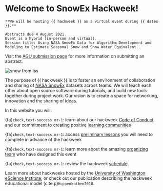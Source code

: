 # Welcome to SnowEx Hackweek!

```{note}
**We will be hosting {{ hackweek }} as a virtual event during {{ dates }}.**
```

```{admonition} **AGU Session announcement:**
Abstracts due 4 August 2021.  
Event is a hybrid (in-person and virtual).  
Session title: Using NASA SnowEx Data for Algorithm Development and
Modeling to Estimate Seasonal Snow and Snow Water Equivalent.  
```  
Visit the [AGU submission page](https://www.agu.org/fall-meeting) for more information on submitting an abstract.   

![snow from iss](img/snow_from_iss.jpg)

The purpose of {{ hackweek }} is to foster an environment of collaboration and sharing of [NASA SnowEx](https://snow.nasa.gov/campaigns/snowex) datasets across teams. We will teach each other about open source software during tutorials, and build new tools together during project work. Our vision is to create a space for networking, innovation and the sharing of ideas.

In this website you will:

{fa}`check,text-success mr-1`: learn about our hackweek [Code of Conduct](norms/CoC) and our commitment to creating positive [learning communities](norms/community)

{fa}`check,text-success mr-1`: access [preliminary lessons](preliminary/index) you will need to complete in advance of the hackweek

{fa}`check,text-success mr-1`: learn more about the amazing [organizing team](team) who have designed this event

{fa}`check,text-success mr-1`: review the hackweek [schedule](schedule)

Learn more about hackweeks hosted by the [University of Washington eScience Institute](https://uwhackweek.github.io/hackweeks-as-a-service/intro.html), or check out our publication describing the hackweek educational model {cite:p}`Huppenkothen2018`.
